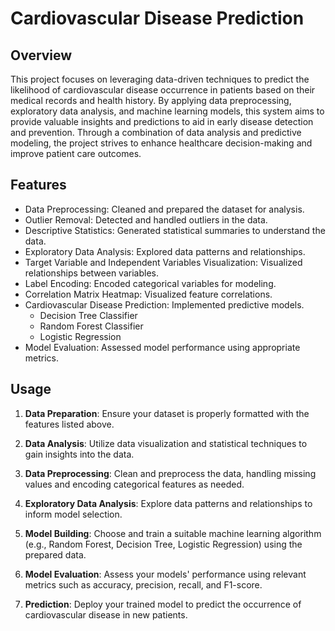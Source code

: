 # Cardiovascular Disease Prediction

## Overview

This project focuses on leveraging data-driven techniques to predict the likelihood of cardiovascular disease occurrence in patients based on their medical records and health history. By applying data preprocessing, exploratory data analysis, and machine learning models, this system aims to provide valuable insights and predictions to aid in early disease detection and prevention. Through a combination of data analysis and predictive modeling, the project strives to enhance healthcare decision-making and improve patient care outcomes.

## Features

- Data Preprocessing: Cleaned and prepared the dataset for analysis.
- Outlier Removal: Detected and handled outliers in the data.
- Descriptive Statistics: Generated statistical summaries to understand the data.
- Exploratory Data Analysis: Explored data patterns and relationships.
- Target Variable and Independent Variables Visualization: Visualized relationships between variables.
- Label Encoding: Encoded categorical variables for modeling.
- Correlation Matrix Heatmap: Visualized feature correlations.
- Cardiovascular Disease Prediction: Implemented predictive models.
  - Decision Tree Classifier
  - Random Forest Classifier
  - Logistic Regression
- Model Evaluation: Assessed model performance using appropriate metrics.

## Usage

1. **Data Preparation**: Ensure your dataset is properly formatted with the features listed above.

2. **Data Analysis**: Utilize data visualization and statistical techniques to gain insights into the data.

3. **Data Preprocessing**: Clean and preprocess the data, handling missing values and encoding categorical features as needed.

4. **Exploratory Data Analysis**: Explore data patterns and relationships to inform model selection.

5. **Model Building**: Choose and train a suitable machine learning algorithm (e.g., Random Forest, Decision Tree, Logistic Regression) using the prepared data.

6. **Model Evaluation**: Assess your models' performance using relevant metrics such as accuracy, precision, recall, and F1-score.

7. **Prediction**: Deploy your trained model to predict the occurrence of cardiovascular disease in new patients.
